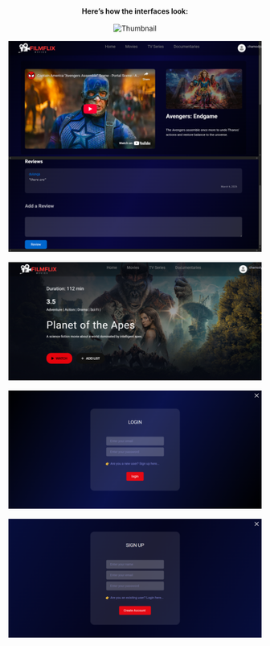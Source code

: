 <p align="center">
    <br><br><br><br><strong>Here’s how the interfaces look:</strong><br><br>
  <img src="https://raw.githubusercontent.com/SANDUN55/FlimFlix/main/public/f.png" alt="Thumbnail" width="600"><br><br>
  <img src="https://raw.githubusercontent.com/SANDUN55/FlimFlix/main/FilmFlix%20(1).png" alt="FilmFlix 1" width="600"><br><br>
  <img src="https://raw.githubusercontent.com/SANDUN55/FlimFlix/main/FilmFlix%20(2).png" alt="FilmFlix 2" width="600"><br><br>
  <img src="https://raw.githubusercontent.com/SANDUN55/FlimFlix/main/FilmFlix%20(4).png" alt="FilmFlix 4" width="600"><br><br>
  <img src="https://raw.githubusercontent.com/SANDUN55/FlimFlix/main/FilmFlix%20(5).png" alt="FilmFlix 5" width="600">

</p>
